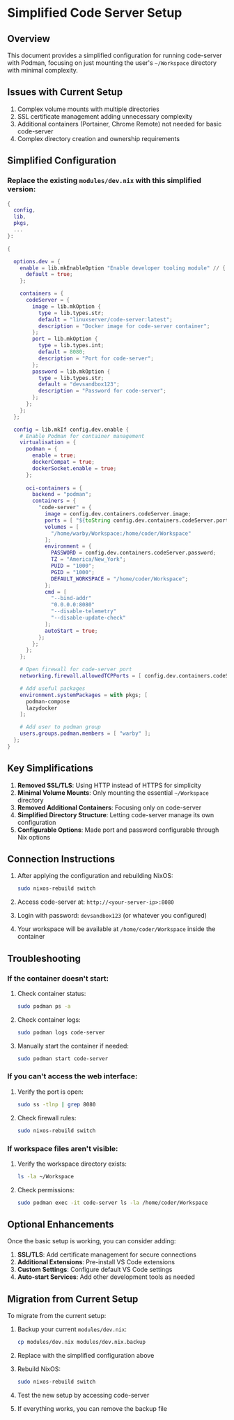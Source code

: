 # Simplified Code Server Setup

## Overview
This document provides a simplified configuration for running code-server with Podman, focusing on just mounting the user's `~/Workspace` directory with minimal complexity.

## Issues with Current Setup
1. Complex volume mounts with multiple directories
2. SSL certificate management adding unnecessary complexity
3. Additional containers (Portainer, Chrome Remote) not needed for basic code-server
4. Complex directory creation and ownership requirements

## Simplified Configuration

### Replace the existing `modules/dev.nix` with this simplified version:

```nix
{
  config,
  lib,
  pkgs,
  ...
}:

{

  options.dev = {
    enable = lib.mkEnableOption "Enable developer tooling module" // {
      default = true;
    };

    containers = {
      codeServer = {
        image = lib.mkOption {
          type = lib.types.str;
          default = "linuxserver/code-server:latest";
          description = "Docker image for code-server container";
        };
        port = lib.mkOption {
          type = lib.types.int;
          default = 8080;
          description = "Port for code-server";
        };
        password = lib.mkOption {
          type = lib.types.str;
          default = "devsandbox123";
          description = "Password for code-server";
        };
      };
    };
  };

  config = lib.mkIf config.dev.enable {
    # Enable Podman for container management
    virtualisation = {
      podman = {
        enable = true;
        dockerCompat = true;
        dockerSocket.enable = true;
      };
      
      oci-containers = {
        backend = "podman";
        containers = {
          "code-server" = {
            image = config.dev.containers.codeServer.image;
            ports = [ "${toString config.dev.containers.codeServer.port}:8080" ];
            volumes = [
              "/home/warby/Workspace:/home/coder/Workspace"
            ];
            environment = {
              PASSWORD = config.dev.containers.codeServer.password;
              TZ = "America/New_York";
              PUID = "1000";
              PGID = "1000";
              DEFAULT_WORKSPACE = "/home/coder/Workspace";
            };
            cmd = [
              "--bind-addr"
              "0.0.0.0:8080"
              "--disable-telemetry"
              "--disable-update-check"
            ];
            autoStart = true;
          };
        };
      };
    };

    # Open firewall for code-server port
    networking.firewall.allowedTCPPorts = [ config.dev.containers.codeServer.port ];

    # Add useful packages
    environment.systemPackages = with pkgs; [
      podman-compose
      lazydocker
    ];

    # Add user to podman group
    users.groups.podman.members = [ "warby" ];
  };
}
```

## Key Simplifications

1. **Removed SSL/TLS**: Using HTTP instead of HTTPS for simplicity
2. **Minimal Volume Mounts**: Only mounting the essential `~/Workspace` directory
3. **Removed Additional Containers**: Focusing only on code-server
4. **Simplified Directory Structure**: Letting code-server manage its own configuration
5. **Configurable Options**: Made port and password configurable through Nix options

## Connection Instructions

1. After applying the configuration and rebuilding NixOS:
   ```bash
   sudo nixos-rebuild switch
   ```

2. Access code-server at: `http://<your-server-ip>:8080`

3. Login with password: `devsandbox123` (or whatever you configured)

4. Your workspace will be available at `/home/coder/Workspace` inside the container

## Troubleshooting

### If the container doesn't start:
1. Check container status:
   ```bash
   sudo podman ps -a
   ```

2. Check container logs:
   ```bash
   sudo podman logs code-server
   ```

3. Manually start the container if needed:
   ```bash
   sudo podman start code-server
   ```

### If you can't access the web interface:
1. Verify the port is open:
   ```bash
   sudo ss -tlnp | grep 8080
   ```

2. Check firewall rules:
   ```bash
   sudo nixos-rebuild switch
   ```

### If workspace files aren't visible:
1. Verify the workspace directory exists:
   ```bash
   ls -la ~/Workspace
   ```

2. Check permissions:
   ```bash
   sudo podman exec -it code-server ls -la /home/coder/Workspace
   ```

## Optional Enhancements

Once the basic setup is working, you can consider adding:

1. **SSL/TLS**: Add certificate management for secure connections
2. **Additional Extensions**: Pre-install VS Code extensions
3. **Custom Settings**: Configure default VS Code settings
4. **Auto-start Services**: Add other development tools as needed

## Migration from Current Setup

To migrate from the current setup:

1. Backup your current `modules/dev.nix`:
   ```bash
   cp modules/dev.nix modules/dev.nix.backup
   ```

2. Replace with the simplified configuration above

3. Rebuild NixOS:
   ```bash
   sudo nixos-rebuild switch
   ```

4. Test the new setup by accessing code-server

5. If everything works, you can remove the backup file